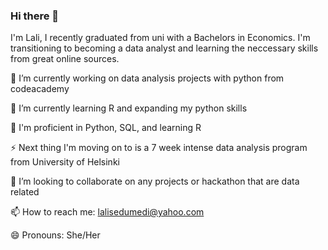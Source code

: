 ### Hi there 👋
I'm Lali, I recently graduated from uni with a Bachelors in Economics. I'm transitioning to becoming a data analyst and learning the neccessary skills from great online sources. 

🔭 I’m currently working on data analysis projects with python from codeacademy

🌱 I’m currently learning R and expanding my python skills

 💬 I'm proficient in Python, SQL, and learning R

⚡ Next thing I'm moving on to is a 7 week intense data analysis program from University of Helsinki

👯 I’m looking to collaborate on any projects or hackathon that are data related

📫 How to reach me: lalisedumedi@yahoo.com

😄 Pronouns: She/Her
<!--
**Lali-Sed/Lali-Sed** is a ✨ _special_ ✨ repository because its `README.md` (this file) appears on your GitHub profile.

Here are some ideas to get you started:

- 🔭 I’m currently working on ...
- 🌱 I’m currently learning ...
- 👯 I’m looking to collaborate on ...
- 🤔 I’m looking for help with ...
- 💬 Ask me about ...
- 📫 How to reach me: ...
- 😄 Pronouns: ...
- ⚡ Fun fact: ...
-->
